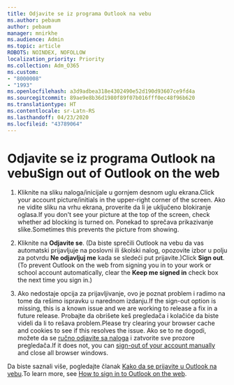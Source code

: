 ```yaml
---
title: Odjavite se iz programa Outlook na vebu
ms.author: pebaum
author: pebaum
manager: mnirkhe
ms.audience: Admin
ms.topic: article
ROBOTS: NOINDEX, NOFOLLOW
localization_priority: Priority
ms.collection: Adm_O365
ms.custom:
- "8000008"
- "1993"
ms.openlocfilehash: a3d9adbea318e4302490e52d190d93607ce9fd4a
ms.sourcegitcommit: 89ae9e8b36d1980f89f07b016fff0ec48f96b620
ms.translationtype: HT
ms.contentlocale: sr-Latn-RS
ms.lasthandoff: 04/23/2020
ms.locfileid: "43789064"
---
```

# <a name="sign-out-of-outlook-on-the-web"></a><span data-ttu-id="8c0a9-102">Odjavite se iz programa Outlook na vebu</span><span class="sxs-lookup"><span data-stu-id="8c0a9-102">Sign out of Outlook on the web</span></span>

1. <span data-ttu-id="8c0a9-103">Kliknite na sliku naloga/inicijale u gornjem desnom uglu ekrana.</span><span class="sxs-lookup"><span data-stu-id="8c0a9-103">Click your account picture/initials in the upper-right corner of the screen.</span></span> <span data-ttu-id="8c0a9-104">Ako ne vidite sliku na vrhu ekrana, proverite da li je uključeno blokiranje oglasa.</span><span class="sxs-lookup"><span data-stu-id="8c0a9-104">If you don't see your picture at the top of the screen, check whether ad blocking is turned on.</span></span> <span data-ttu-id="8c0a9-105">Ponekad to sprečava prikazivanje slike.</span><span class="sxs-lookup"><span data-stu-id="8c0a9-105">Sometimes this prevents the picture from showing.</span></span>

2. <span data-ttu-id="8c0a9-106">Kliknite na **Odjavite se**. (Da biste sprečili Outlook na vebu da vas automatski prijavljuje na poslovni ili školski nalog, opozovite izbor u polju za potvrdu **Ne odjavljuj me** kada se sledeći put prijavite.)</span><span class="sxs-lookup"><span data-stu-id="8c0a9-106">Click **Sign out**. (To prevent Outlook on the web from signing you in to your work or school account automatically, clear the **Keep me signed in** check box the next time you sign in.)</span></span>

3. <span data-ttu-id="8c0a9-107">Ako nedostaje opcija za prijavljivanje, ovo je poznat problem i radimo na tome da rešimo ispravku u narednom izdanju.</span><span class="sxs-lookup"><span data-stu-id="8c0a9-107">If the sign-out option is missing, this is a known issue and we are working to release a fix in a future release.</span></span>  <span data-ttu-id="8c0a9-108">Probajte da obrišete keš pregledača i kolačiće da biste videli da li to rešava problem.</span><span class="sxs-lookup"><span data-stu-id="8c0a9-108">Please try clearing your browser cache and cookies to see if this resolves the issue.</span></span>  <span data-ttu-id="8c0a9-109">Ako se to ne dogodi, možete da se [ručno odjavite sa naloga](https://login.live.com/logout.srf) i zatvorite sve prozore pregledača.</span><span class="sxs-lookup"><span data-stu-id="8c0a9-109">If it does not, you can [sign-out of your account manually](https://login.live.com/logout.srf) and close all browser windows.</span></span>

<span data-ttu-id="8c0a9-110">Da biste saznali više, pogledajte članak [Kako da se prijavite u Outlook na vebu](https://support.office.com/article/how-to-sign-in-to-outlook-on-the-web-763fab4d-0138-4814-b450-37fc286bcb79).</span><span class="sxs-lookup"><span data-stu-id="8c0a9-110">To learn more, see [How to sign in to Outlook on the web](https://support.office.com/article/how-to-sign-in-to-outlook-on-the-web-763fab4d-0138-4814-b450-37fc286bcb79).</span></span>
